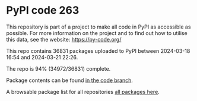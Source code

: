 # PyPI code 263

This repository is part of a project to make all code in PyPI as accessible as possible. For more information 
on the project and to find out how to utilise this data, see the website: https://py-code.org/

This repo contains 36831 packages uploaded to PyPI between 
2024-03-18 16:54 and 2024-03-21 22:26.

The repo is 94% (34972/36831) complete.

Package contents can be found [in the code branch](https://github.com/pypi-data/pypi-mirror-263/tree/code/packages).

A browsable package list for all repositories [all packages here](https://py-code.org/repositories/pypi-mirror-263).



